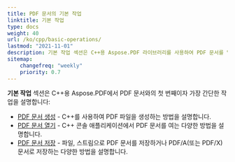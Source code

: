 ```yaml
---
title: PDF 문서의 기본 작업
linktitle: 기본 작업
type: docs
weight: 40
url: /ko/cpp/basic-operations/
lastmod: "2021-11-01"
description: 기본 작업 섹션은 C++용 Aspose.PDF 라이브러리를 사용하여 PDF 문서를 열고 저장하는 기능을 설명합니다.
sitemap:
    changefreq: "weekly"
    priority: 0.7
---
```


**기본 작업** 섹션은 C++용 Aspose.PDF에서 PDF 문서와의 첫 번째이자 가장 간단한 작업을 설명합니다:

* [PDF 문서 생성](/pdf/ko/cpp/create-document/) - C++를 사용하여 PDF 파일을 생성하는 방법을 설명합니다.
* [PDF 문서 열기](/pdf/ko/cpp/open-pdf-document/) - C++ 콘솔 애플리케이션에서 PDF 문서를 여는 다양한 방법을 설명합니다.
* [PDF 문서 저장](/pdf/ko/cpp/save-pdf-document/) - 파일, 스트림으로 PDF 문서를 저장하거나 PDF/A(또는 PDF/X) 문서로 저장하는 다양한 방법을 설명합니다.